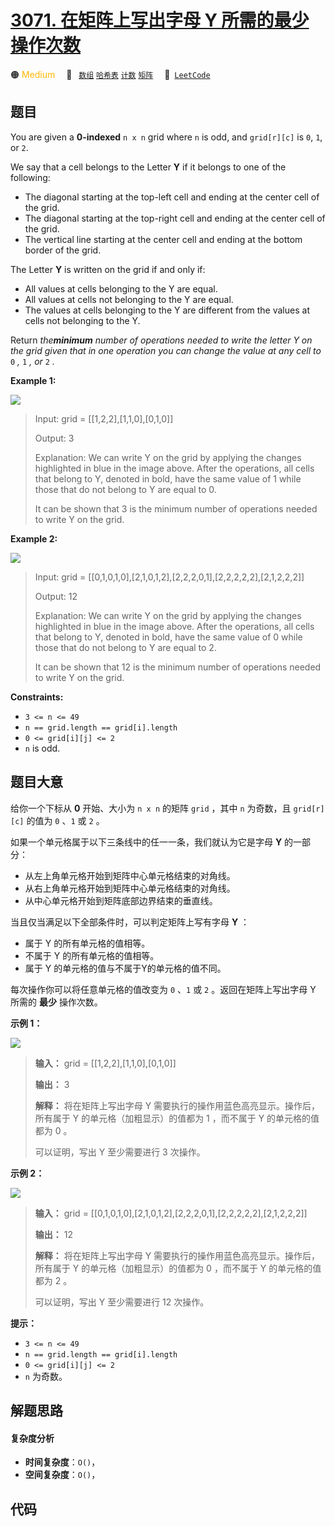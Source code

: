 # [3071. 在矩阵上写出字母 Y 所需的最少操作次数](https://leetcode.com/problems/minimum-operations-to-write-the-letter-y-on-a-grid)

🟠 <font color=#ffb800>Medium</font>&emsp; 🔖&ensp; [`数组`](/leetcode/outline/tag/array.md) [`哈希表`](/leetcode/outline/tag/hash-table.md) [`计数`](/leetcode/outline/tag/counting.md) [`矩阵`](/leetcode/outline/tag/matrix.md)&emsp; 🔗&ensp;[`LeetCode`](https://leetcode.com/problems/minimum-operations-to-write-the-letter-y-on-a-grid)


## 题目

You are given a **0-indexed** `n x n` grid where `n` is odd, and `grid[r][c]`
is `0`, `1`, or `2`.

We say that a cell belongs to the Letter **Y** if it belongs to one of the
following:

  * The diagonal starting at the top-left cell and ending at the center cell of the grid.
  * The diagonal starting at the top-right cell and ending at the center cell of the grid.
  * The vertical line starting at the center cell and ending at the bottom border of the grid.

The Letter **Y** is written on the grid if and only if:

  * All values at cells belonging to the Y are equal.
  * All values at cells not belonging to the Y are equal.
  * The values at cells belonging to the Y are different from the values at cells not belonging to the Y.

Return _the**minimum** number of operations needed to write the letter Y on
the grid given that in one operation you can change the value at any cell to_
`0` _,_ `1` _,_ _or_ `2` _._



**Example 1:**

![](https://assets.leetcode.com/uploads/2024/01/22/y2.png)

> Input: grid = [[1,2,2],[1,1,0],[0,1,0]]
> 
> Output: 3
> 
> Explanation: We can write Y on the grid by applying the changes highlighted in blue in the image above. After the operations, all cells that belong to Y, denoted in bold, have the same value of 1 while those that do not belong to Y are equal to 0.
> 
> It can be shown that 3 is the minimum number of operations needed to write Y on the grid.

**Example 2:**

![](https://assets.leetcode.com/uploads/2024/01/22/y3.png)

> Input: grid = [[0,1,0,1,0],[2,1,0,1,2],[2,2,2,0,1],[2,2,2,2,2],[2,1,2,2,2]]
> 
> Output: 12
> 
> Explanation: We can write Y on the grid by applying the changes highlighted in blue in the image above. After the operations, all cells that belong to Y, denoted in bold, have the same value of 0 while those that do not belong to Y are equal to 2. 
> 
> It can be shown that 12 is the minimum number of operations needed to write Y on the grid.



**Constraints:**

  * `3 <= n <= 49 `
  * `n == grid.length == grid[i].length`
  * `0 <= grid[i][j] <= 2`
  * `n` is odd.


## 题目大意

给你一个下标从 **0** 开始、大小为 `n x n` 的矩阵 `grid` ，其中 `n` 为奇数，且 `grid[r][c]` 的值为 `0`
、`1` 或 `2` 。

如果一个单元格属于以下三条线中的任一一条，我们就认为它是字母 **Y** 的一部分：

  * 从左上角单元格开始到矩阵中心单元格结束的对角线。
  * 从右上角单元格开始到矩阵中心单元格结束的对角线。
  * 从中心单元格开始到矩阵底部边界结束的垂直线。

当且仅当满足以下全部条件时，可以判定矩阵上写有字母 **Y** ：

  * 属于 Y 的所有单元格的值相等。
  * 不属于 Y 的所有单元格的值相等。
  * 属于 Y 的单元格的值与不属于Y的单元格的值不同。

每次操作你可以将任意单元格的值改变为 `0` 、`1` 或 `2` 。返回在矩阵上写出字母 Y 所需的 **最少** 操作次数。



**示例 1：**

![](https://assets.leetcode.com/uploads/2024/01/22/y2.png)

> 
> 
> 
> 
> 
> **输入：** grid = [[1,2,2],[1,1,0],[0,1,0]]
> 
> **输出：** 3
> 
> **解释：** 将在矩阵上写出字母 Y 需要执行的操作用蓝色高亮显示。操作后，所有属于 Y 的单元格（加粗显示）的值都为 1 ，而不属于 Y 的单元格的值都为 0 。
> 
> 可以证明，写出 Y 至少需要进行 3 次操作。
> 
> 

**示例 2：**

![](https://assets.leetcode.com/uploads/2024/01/22/y3.png)

> 
> 
> 
> 
> 
> **输入：** grid = [[0,1,0,1,0],[2,1,0,1,2],[2,2,2,0,1],[2,2,2,2,2],[2,1,2,2,2]]
> 
> **输出：** 12
> 
> **解释：** 将在矩阵上写出字母 Y 需要执行的操作用蓝色高亮显示。操作后，所有属于 Y 的单元格（加粗显示）的值都为 0 ，而不属于 Y 的单元格的值都为 2 。
> 
> 可以证明，写出 Y 至少需要进行 12 次操作。
> 
> 



**提示：**

  * `3 <= n <= 49`
  * `n == grid.length == grid[i].length`
  * `0 <= grid[i][j] <= 2`
  * `n` 为奇数。


## 解题思路

#### 复杂度分析

- **时间复杂度**：`O()`，
- **空间复杂度**：`O()`，

## 代码

```javascript

```